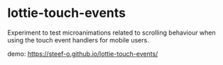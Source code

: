 # lottie-touch-events

Experiment to test microanimations related to scrolling behaviour when using the touch event handlers for mobile users.

demo: https://steef-o.github.io/lottie-touch-events/
